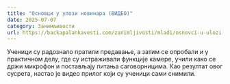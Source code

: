```yaml
---
title: "Основци у улози новинара (ВИДЕО)"
date: 2025-07-07
category: Занимљивости
url: https://backapalankavesti.com/zanimljivosti/mladi/osnovci-u-ulozi-novinara-video/
---
```


Ученици су радознало пратили предавање, а затим се опробали и у практичном делу, где су истраживали функције камере, учили како се држи микрофон и постављају питања саговорницима. Као резултат овог сусрета, настао је видео прилог који су ученици сами снимили.
